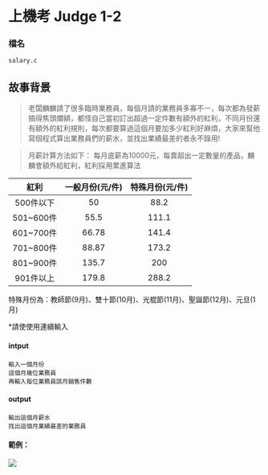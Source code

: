 # 上機考 Judge 1-2
### 檔名
`salary.c`

## 故事背景
>老闆麟麟請了很多臨時業務員，每個月請的業務員多寡不一，每次都為發薪搞得焦頭爛額，都怪自己當初訂出超過一定件數有額外的紅利，不同月份還有額外的紅利規則，每次都要算過這個月要加多少紅利好麻煩，大家來幫他寫個程式算出業務員們的薪水，並找出業績最差的者永不錄用!

>月薪計算方法如下：
每月底薪為10000元，每賣超出一定數量的產品，麟麟會額外給紅利，紅利採用累進算法

|紅利|一般月份(元/件)|特殊月份(元/件)|
|:----:|:----:|:----:|
| 500件以下| 50|88.2|
| 501~600件| 55.5|111.1|
| 601~700件| 66.78|141.4|
| 701~800件| 88.87|173.2|
| 801~900件| 135.7|200|
| 901件以上 | 179.8|288.2|

特殊月份為：教師節(9月)、雙十節(10月)、光棍節(11月)、聖誕節(12月)、元旦(1月)

*請使使用連續輸入
#### intput
```
輸入一個月份
這個月幾位業務員
再輸入每位業務員該月銷售件數
```

#### output
```
輸出這個月薪水
找出這個月業績最差的業務員
```
#### 範例：

![](https://i.imgur.com/vEeGCFh.png)
